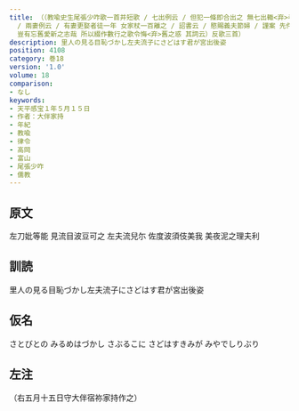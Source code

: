 ```yaml
---
title: （（教喩史生尾張少咋歌一首并短歌 / 七出例云 / 但犯一條即合出之 無七出輙<弃>者徒一年半 / 三不去云 / 雖犯七出不合<弃>之 違者杖一百 唯犯奸悪疾得<弃>之
  / 兩妻例云 / 有妻更娶者徒一年 女家杖一百離之 / 詔書云 / 愍賜義夫節婦 / 謹案 先件數條 建法之基 化道之源也 然則義夫之道 情存無別 / 一家同財
  豈有忘舊愛新之志哉 所以綴作數行之歌令悔<弃>舊之惑 其詞云）反歌三首）
description: 里人の見る目恥づかし左夫流子にさどはす君が宮出後姿
position: 4108
category: 巻18
version: '1.0'
volume: 18
comparison:
- なし
keywords:
- 天平感宝１年５月１５日
- 作者：大伴家持
- 年紀
- 教喩
- 律令
- 高岡
- 富山
- 尾張少咋
- 儒教
---
```


## 原文

左刀妣等能 見流目波豆可之 左夫流兒尓 佐度波須伎美我 美夜泥之理夫利

## 訓読

里人の見る目恥づかし左夫流子にさどはす君が宮出後姿

## 仮名

さとびとの みるめはづかし さぶるこに さどはすきみが みやでしりぶり

## 左注

（右五月十五日守大伴宿祢家持作之）
